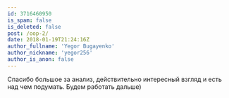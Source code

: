 ```yaml
---
id: 3716460950
is_spam: false
is_deleted: false
post: /oop-2/
date: 2018-01-19T21:24:16Z
author_fullname: 'Yegor Bugayenko'
author_nickname: 'yegor256'
author_is_anon: false
---
```


<p>Спасибо большое за анализ, действительно интересный взгляд и есть над чем подумать. Будем работать дальше)</p>
